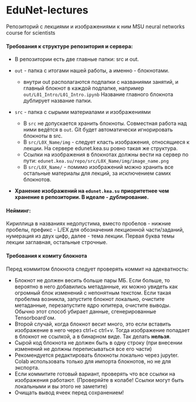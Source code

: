 # EduNet-lectures
Репозиторий с лекциями и изображениями к ним
MSU neural networks course for scientists

#### Требования к структуре репозитория и сервера:
* В репозитории есть две главные папки: src и out.
* `out` - папка с итогами нашей работы, а именно - блокнотами.
  * внутри out располагаются подпапки с названиями занятий, и главный блокнот в каждой подпапке,
например `out/L01_Intro/L01_Intro.ipynb` Название главного блокнота дублирует название папки.

* `src` - папка с сырыми материалами и изображениями
  * В `src` не допускается хранить блокноты. Совместная работа над ними ведётся в `out`. Git будет автоматически игнорировать блокноты в src.
  * В `src/L0X_Name/img` - следует класть изображения, относящиеся к лекции. На сервере edunet.kea.su ровно такая же структура.
  * Ссылки на изображения в блокнотах должны вести на сервер по пути: `edunet.kea.su/repo/src/L0X_Name/img/image_name.png`
  * В `src/L0X_Name/` - помимо изображений можно хранить все остальные материалы для лекций, за исключением самих блокнотов.
  
* **Хранение изображений на `edunet.kea.su` приоритетнее чем хранение в репозитории. В идеале - дублирование.**

#### Нейминг:
Кириллица в названиях недопустима, вместо пробелов - нижние пробелы, префикс - L/EX для обозначения лекционной части/заданий, нумерация из двух цифр, далее - тема лекции.
Первая буква темы лекции заглавная, остальные строчные.

#### Требования к комиту блокнота
Перед коммитом блокнота следует проверять коммит на адекватность:
* Блокнот не должен весить больше пары МБ. Если больше, то вероятно в него добавились метаданные, их можно увидеть как огромный блок изменений с непонятным текстом. Если такая пробелма возникла, запустите блокнот локально, очистите метаданные, перезапустите ядро юпитера, очистите выводы. Обычно этот способ убирает данные, сгенерированные Tensorboard'ом.
* Второй случай, когда блокнот весит много, это если вставить изображение в него через ctrl+c ctrl+v. Тогда изображение попадает в блокнот не ссылкой, а в бинарном виде. Так делать **нельзя**.
* Сырой код блокнота не должен быть в одну строку (при внесении изменений не должны переписываться все его части)
* Рекомендуется редактировать блокноты локально через jupyter. Colab использовать только для импорта блокнотов, но не для экспорта.
* Если коммитите готовый вариант, проверять что все ссылки на изображения работают. (Проверяйте в колабе! Ссылки могут быть локальными и вы этого не заметите)
* Очищать вывод ячеек перед сохранением!
